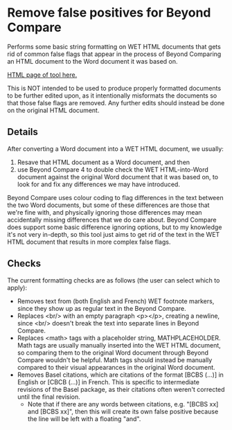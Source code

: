 # Remove false positives for Beyond Compare
Performs some basic string formatting on WET HTML documents that gets rid of common false flags that appear in the process of Beyond Comparing an HTML document to the Word document it was based on.

[HTML page of tool here.](format_bc.html)

This is NOT intended to be used to produce properly formatted documents to be further edited upon, as it intentionally misformats the documents so that those false flags are removed. Any further edits should instead be done on the original HTML document.

## Details

After converting a Word document into a WET HTML document, we usually:
1. Resave that HTML document as a Word document, and then
2. use Beyond Compare 4 to double check the WET HTML-into-Word document against the original Word document that it was based on, to look for and fix any differences we may have introduced.

Beyond Compare uses colour coding to flag differences in the text between the two Word documents, but some of these differences are those that we're fine with, and physically ignoring those differences may mean accidentally missing differences that we do care about. Beyond Compare does support some basic difference ignoring options, but to my knowledge it's not very in-depth, so this tool just aims to get rid of the text in the WET HTML document that results in more complex false flags.

## Checks

The current formatting checks are as follows (the user can select which to apply):

- Removes text from (both English and French) WET footnote markers, since they show up as regular text in the Beyond Compare.
- Replaces &lt;br/> with an empty paragraph &lt;p>&lt;/p>, creating a newline, since &lt;br/> doesn't break the text into separate lines in Beyond Compare.
- Replaces &lt;math> tags with a placeholder string, MATHPLACEHOLDER. Math tags are usually manually inserted into the WET HTML document, so comparing them to the original Word document through Beyond Compare wouldn't be helpful. Math tags should instead be manually compared to their visual appearances in the original Word document.
- Removes Basel citations, which are citations of the format [BCBS (...)] in English or [CBCB (...)] in French. This is specific to intermediate revisions of the Basel package, as their citations often weren't corrected until the final revision.
    - Note that if there are any words between citations, e.g. "[BCBS xx] and [BCBS xx]", then this will create its own false positive because the line will be left with a floating "and".
